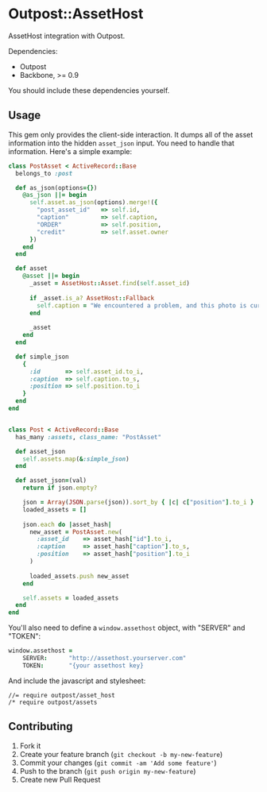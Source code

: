 # Outpost::AssetHost

AssetHost integration with Outpost.

Dependencies:
* Outpost
* Backbone, >= 0.9

You should include these dependencies yourself.

## Usage

This gem only provides the client-side interaction. 
It dumps all of the asset information into the hidden `asset_json` input.
You need to handle that information. Here's a simple example:

```ruby
class PostAsset < ActiveRecord::Base
  belongs_to :post

  def as_json(options={})
    @as_json ||= begin
      self.asset.as_json(options).merge!({
        "post_asset_id"   => self.id,
        "caption"         => self.caption,
        "ORDER"           => self.position,
        "credit"          => self.asset.owner
      })
    end
  end

  def asset
    @asset ||= begin
      _asset = AssetHost::Asset.find(self.asset_id)
    
      if _asset.is_a? AssetHost::Fallback
        self.caption = "We encountered a problem, and this photo is currently unavailable."
      end
      
      _asset
    end
  end

  def simple_json
    {
      :id       => self.asset_id.to_i,
      :caption  => self.caption.to_s,
      :position => self.position.to_i
    }
  end
end


class Post < ActiveRecord::Base
  has_many :assets, class_name: "PostAsset"

  def asset_json
    self.assets.map(&:simple_json)
  end

  def asset_json=(val)
    return if json.empty?

    json = Array(JSON.parse(json)).sort_by { |c| c["position"].to_i }
    loaded_assets = []
    
    json.each do |asset_hash|
      new_asset = PostAsset.new(
        :asset_id    => asset_hash["id"].to_i, 
        :caption     => asset_hash["caption"].to_s, 
        :position    => asset_hash["position"].to_i
      )
      
      loaded_assets.push new_asset
    end

    self.assets = loaded_assets
  end
end
```

You'll also need to define a `window.assethost` object, with "SERVER" and "TOKEN":

```coffee
window.assethost =
    SERVER:      "http://assethost.yourserver.com"
    TOKEN:       "{your assethost key}
```

And include the javascript and stylesheet:

```
//= require outpost/asset_host
/* require outpost/assets
```

## Contributing

1. Fork it
2. Create your feature branch (`git checkout -b my-new-feature`)
3. Commit your changes (`git commit -am 'Add some feature'`)
4. Push to the branch (`git push origin my-new-feature`)
5. Create new Pull Request
